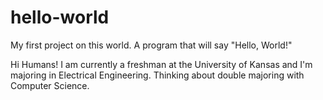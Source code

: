 # hello-world
My first project on this world. A program that will say "Hello, World!"

  Hi Humans!
  I am currently a freshman at the University of Kansas and I'm majoring in Electrical Engineering. Thinking about double majoring with Computer Science. 
